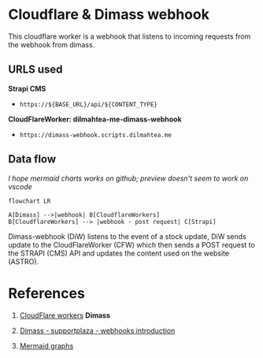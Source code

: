 # Cloudflare & Dimass webhook
This cloudflare worker is a webhook that listens to incoming requests from the webhook from dimass.

## URLS used

**Strapi CMS**
- `https://${BASE_URL}/api/${CONTENT_TYPE}`

**CloudFlareWorker: dilmahtea-me-dimass-webhook**
- `https://dimass-webhook.scripts.dilmahtea.me`

## Data flow

*I hope mermaid charts works on github; preview doesn't seem to work on vscode*

```mermaid
flowchart LR

A[Dimass] -->|webhook| B[CloudflareWorkers] 
B[CloudflareWorkers] --> |webhook - post request| C[Strapi]
```

Dimass-webhook (DiW) listens to the event of a stock update, DiW sends update to the CloudFlareWorker (CFW) which then sends a POST request to the STRAPI (CMS) API and updates the content used on the website (ASTRO).

# References
1. [CloudFlare workers](https://developers.cloudflare.com/workers/)
**Dimass**
2. [Dimass - supportplaza - webhooks introduction](https://developer.supportplaza.nl/webhooks/introduction.html)

3. [Mermaid graphs](https://mermaid.js.org/)
